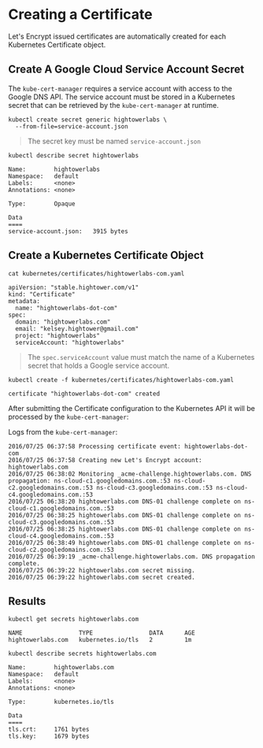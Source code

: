 # Creating a Certificate

Let's Encrypt issued certificates are automatically created for each Kubernetes Certificate object.

## Create A Google Cloud Service Account Secret

The `kube-cert-manager` requires a service account with access to the Google DNS API. The service account must be stored in a Kubernetes secret that can be retrieved by the `kube-cert-manager` at runtime.

```
kubectl create secret generic hightowerlabs \
  --from-file=service-account.json
```

> The secret key must be named `service-account.json`

```
kubectl describe secret hightowerlabs
```
```
Name:        hightowerlabs
Namespace:   default
Labels:      <none>
Annotations: <none>

Type:        Opaque

Data
====
service-account.json:   3915 bytes
```

## Create a Kubernetes Certificate Object

```
cat kubernetes/certificates/hightowerlabs-com.yaml
```

```
apiVersion: "stable.hightower.com/v1"
kind: "Certificate"
metadata:
  name: "hightowerlabs-dot-com"
spec:
  domain: "hightowerlabs.com"
  email: "kelsey.hightower@gmail.com"
  project: "hightowerlabs"
  serviceAccount: "hightowerlabs"
```

> The `spec.serviceAccount` value must match the name of a Kubernetes secret that holds a Google service account.

```
kubectl create -f kubernetes/certificates/hightowerlabs-com.yaml
```

```
certificate "hightowerlabs-dot-com" created
```

After submitting the Certificate configuration to the Kubernetes API it will be processed by the `kube-cert-manager`:

Logs from the `kube-cert-manager`:

```
2016/07/25 06:37:58 Processing certificate event: hightowerlabs-dot-com
2016/07/25 06:37:58 Creating new Let's Encrypt account: hightowerlabs.com
2016/07/25 06:38:02 Monitoring _acme-challenge.hightowerlabs.com. DNS propagation: ns-cloud-c1.googledomains.com.:53 ns-cloud-c2.googledomains.com.:53 ns-cloud-c3.googledomains.com.:53 ns-cloud-c4.googledomains.com.:53
2016/07/25 06:38:20 hightowerlabs.com DNS-01 challenge complete on ns-cloud-c1.googledomains.com.:53
2016/07/25 06:38:25 hightowerlabs.com DNS-01 challenge complete on ns-cloud-c3.googledomains.com.:53
2016/07/25 06:38:25 hightowerlabs.com DNS-01 challenge complete on ns-cloud-c4.googledomains.com.:53
2016/07/25 06:38:49 hightowerlabs.com DNS-01 challenge complete on ns-cloud-c2.googledomains.com.:53
2016/07/25 06:39:19 _acme-challenge.hightowerlabs.com. DNS propagation complete.
2016/07/25 06:39:22 hightowerlabs.com secret missing.
2016/07/25 06:39:22 hightowerlabs.com secret created.
```

## Results

```
kubectl get secrets hightowerlabs.com
```
```
NAME                TYPE                DATA      AGE
hightowerlabs.com   kubernetes.io/tls   2         1m
```

```
kubectl describe secrets hightowerlabs.com
```
```
Name:        hightowerlabs.com
Namespace:   default
Labels:      <none>
Annotations: <none>

Type:        kubernetes.io/tls

Data
====
tls.crt:     1761 bytes
tls.key:     1679 bytes
```
